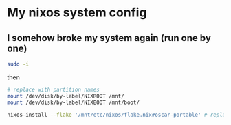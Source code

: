 # My nixos system config

## I somehow broke my system again (run one by one)

```bash
sudo -i
```

then

```bash
# replace with partition names
mount /dev/disk/by-label/NIXROOT /mnt/
mount /dev/disk/by-label/NIXBOOT /mnt/boot/

nixos-install --flake '/mnt/etc/nixos/flake.nix#oscar-portable' # replace with correct host
```
